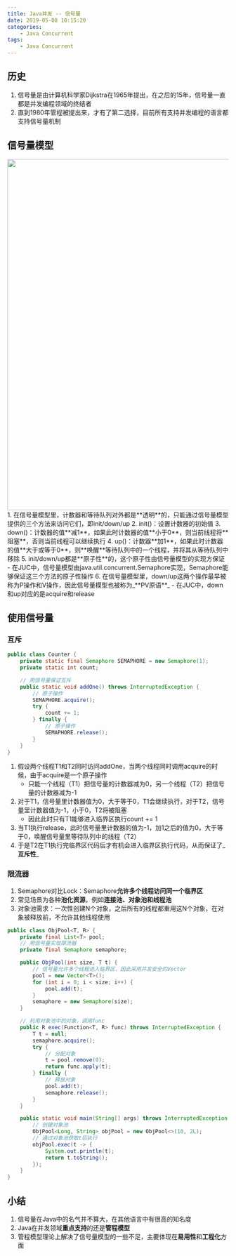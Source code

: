 ```yaml
---
title: Java并发 -- 信号量
date: 2019-05-08 10:15:20
categories:
    - Java Concurrent
tags:
    - Java Concurrent
---
```


## 历史
1. 信号量是由计算机科学家Dijkstra在1965年提出，在之后的15年，信号量一直都是并发编程领域的终结者
2. 直到1980年管程被提出来，才有了第二选择，目前所有支持并发编程的语言都支持信号量机制

<!-- more -->

## 信号量模型
<img src="https://java-concurrent-1253868755.cos.ap-guangzhou.myqcloud.com/java-concurrent-semaphore-model.png" width=800/>
1. 在信号量模型里，计数器和等待队列对外都是**透明**的，只能通过信号量模型提供的三个方法来访问它们，即init/down/up
2. init()：设置计数器的初始值
3. down()：计数器的值**减1**，如果此时计数器的值**小于0**，则当前线程将**阻塞**，否则当前线程可以继续执行
4. up()：计数器**加1**，如果此时计数器的值**大于或等于0**，则**唤醒**等待队列中的一个线程，并将其从等待队列中移除
5. init/down/up都是**原子性**的，这个原子性由信号量模型的实现方保证
    - 在JUC中，信号量模型由java.util.concurrent.Semaphore实现，Semaphore能够保证这三个方法的原子性操作
6. 在信号量模型里，down/up这两个操作最早被称为P操作和V操作，因此信号量模型也被称为_**PV原语**_
    - 在JUC中，down和up对应的是acquire和release

## 使用信号量

### 互斥
```java
public class Counter {
    private static final Semaphore SEMAPHORE = new Semaphore(1);
    private static int count;

    // 用信号量保证互斥
    public static void addOne() throws InterruptedException {
        // 原子操作
        SEMAPHORE.acquire();
        try {
            count += 1;
        } finally {
            // 原子操作
            SEMAPHORE.release();
        }
    }
}
```
1. 假设两个线程T1和T2同时访问addOne，当两个线程同时调用acquire的时候，由于acquire是一个原子操作
    - 只能一个线程（T1）把信号量的计数器减为0，另一个线程（T2）把信号量的计数器减为-1
2. 对于T1，信号量里计数器值为0，大于等于0，T1会继续执行，对于T2，信号量里计数器值为-1，小于0，T2将被阻塞
    - 因此此时只有T1能够进入临界区执行count += 1
3. 当T1执行release，此时信号量里计数器的值为-1，加1之后的值为0，大于等于0，唤醒信号量里等待队列中的线程（T2）
4. 于是T2在T1执行完临界区代码后才有机会进入临界区执行代码，从而保证了_**互斥性**_


### 限流器
1. Semaphore对比Lock：Semaphore**允许多个线程访问同一个临界区**
2. 常见场景为各种**池化资源**，例如**连接池、对象池和线程池**
3. 对象池需求：一次性创建N个对象，之后所有的线程都重用这N个对象，在对象被释放前，不允许其他线程使用

```java
public class ObjPool<T, R> {
    private final List<T> pool;
    // 用信号量实现限流器
    private final Semaphore semaphore;

    public ObjPool(int size, T t) {
        // 信号量允许多个线程进入临界区，因此采用并发安全的Vector
        pool = new Vector<T>();
        for (int i = 0; i < size; i++) {
            pool.add(t);
        }
        semaphore = new Semaphore(size);
    }

    // 利用对象池中的对象，调用func
    public R exec(Function<T, R> func) throws InterruptedException {
        T t = null;
        semaphore.acquire();
        try {
            // 分配对象
            t = pool.remove(0);
            return func.apply(t);
        } finally {
            // 释放对象
            pool.add(t);
            semaphore.release();
        }
    }

    public static void main(String[] args) throws InterruptedException {
        // 创建对象池
        ObjPool<Long, String> objPool = new ObjPool<>(10, 2L);
        // 通过对象池获取t后执行
        objPool.exec(t -> {
            System.out.println(t);
            return t.toString();
        });
    }
}
```

## 小结
1. 信号量在Java中的名气并不算大，在其他语言中有很高的知名度
2. Java在并发领域**重点支持**的还是**管程模型**
3. 管程模型理论上解决了信号量模型的一些不足，主要体现在**易用性**和**工程化**方面

<!-- indicate-the-source -->
